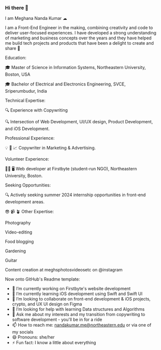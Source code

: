 ### Hi there 👋

<!--
**MeghanaNandaKumar/MeghanaNandaKumar** is a ✨ _special_ ✨ repository because its `README.md` (this file) appears on your GitHub profile.

Here are some ideas to get you started:

- 🔭 I’m currently working on Firstbyte's website development
- 🌱 I’m currently learning iOS development using Swift and Swift UI
- 👯 I’m looking to collaborate on front-end development & iOS projects, crypto, and UX UI design on Figma
- 🤔 I’m looking for help with learning Data structures and Algorithms
- 💬 Ask me about my interests and my transition from copywriting to software development - you'll be in for a ride
- 📫 How to reach me: nandakumar.me@northeastern.edu or one of my socials
- 😄 Pronouns: she/her
- ⚡ Fun fact: I know a little about everything
-->

I am Meghana Nanda Kumar ☁

   I am a Front-End Engineer in the making, combining creativity and code to deliver user-focused experiences. I have developed a strong understanding of marketing and business concepts over the years and they have helped me build tech projects and products that have been a delight to create and share 🚀 

Education:

   🎓 Master of Science in Information Systems, Northeastern University, Boston, USA

   🎓 Bachelor of Electrical and Electronics Engineering, SVCE, Sriperumbudur, India

Technical Expertise:

   🔍 Experience with Copywriting

   🔍 Intersection of Web Development, UI/UX design, Product Development, and iOS Development.

Professional Experience:

   💡 📣 📈 Copywriter in Marketing & Advertising. 

Volunteer Experience:

  👩‍💻 🖥 Web developer at Firstbyte (student-run NGO), Northeastern University, Boston.

Seeking Opportunities:

   🔍 Actively seeking summer 2024 internship opportunities in front-end development areas.

😎 📹 🪴 Other Expertise:

   Photography

   Video-editing

   Food blogging

   Gardening

   Guitar

   Content creation at meghsphotosvideosetc on @instagram 


Now onto GitHub's Readme template:
- 🔭 I’m currently working on Firstbyte's website development
- 🌱 I’m currently learning iOS development using Swift and Swift UI
- 👯 I’m looking to collaborate on front-end development & iOS projects, crypto, and UX UI design on Figma
- 🤔 I’m looking for help with learning Data structures and Algorithms
- 💬 Ask me about my interests and my transition from copywriting to software development - you'll be in for a ride
- 📫 How to reach me: nandakumar.me@northeastern.edu or via one of my socials
- 😄 Pronouns: she/her
- ⚡ Fun fact: I know a little about everything

